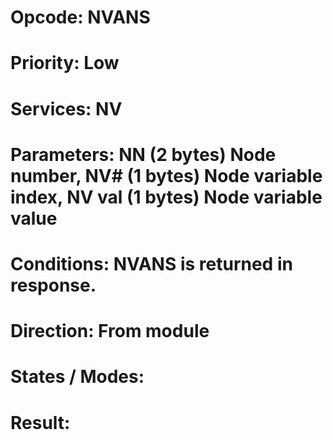 # Opcode: NVANS
# Priority: Low
# Services: NV
# Parameters: NN (2 bytes) Node number, NV# (1 bytes) Node variable index, NV val (1 bytes) Node variable value
# Conditions: NVANS is returned in response.
# Direction: From module
# States / Modes: 
# Result: 